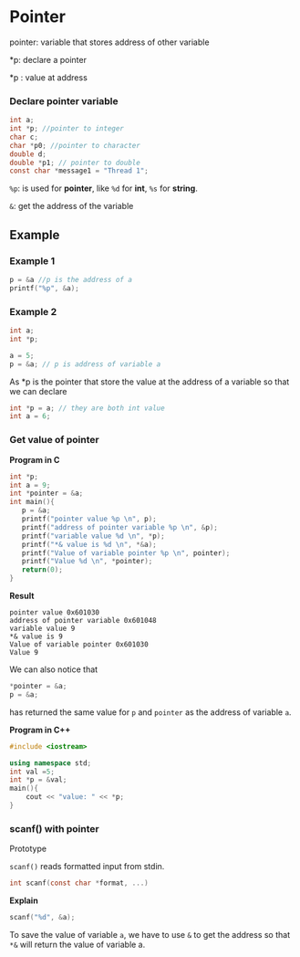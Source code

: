 # Pointer

pointer: variable that stores address of other variable

*p: declare a pointer

*p : value at address

### Declare pointer variable

```c
int a;
int *p; //pointer to integer
char c;
char *p0; //pointer to character
double d;
double *p1; // pointer to double
const char *message1 = "Thread 1";
```

``%p``: is used for **pointer**, like ``%d`` for **int**, ``%s`` for **string**.

``&``: get the address of the variable

## Example

### Example 1

```c
p = &a //p is the address of a
printf("%p", &a);
```

### Example 2

```c
int a;
int *p;

a = 5;
p = &a; // p is address of variable a
```

As *p is the pointer that store the value at the address of a variable so that we can declare

```c
int *p = a; // they are both int value
int a = 6;
```

### Get value of pointer

**Program in C**

```c
int *p;
int a = 9;
int *pointer = &a;
int main(){
   p = &a;
   printf("pointer value %p \n", p);
   printf("address of pointer variable %p \n", &p);
   printf("variable value %d \n", *p);
   printf("*& value is %d \n", *&a);
   printf("Value of variable pointer %p \n", pointer);
   printf("Value %d \n", *pointer);
   return(0);
}
```

**Result**

```
pointer value 0x601030 
address of pointer variable 0x601048
variable value 9
*& value is 9
Value of variable pointer 0x601030 
Value 9
```

We can also notice that

```c
*pointer = &a;
p = &a;
```

has returned the same value for ``p`` and ``pointer`` as the address of variable ``a``.

**Program in C++**

```c++
#include <iostream>

using namespace std;
int val =5;
int *p = &val;
main(){
	cout << "value: " << *p;
}
```

### scanf() with pointer

Prototype

``scanf()`` reads formatted input from stdin.

```c
int scanf(const char *format, ...)
```

**Explain**

```c
scanf("%d", &a);
```

To save the value of variable ``a``, we have to use ``&`` to get the address so that ``*&`` will return the value of variable a.